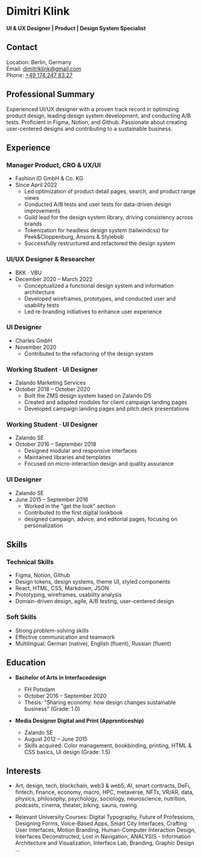 # Dimitri Klink
**UI & UX Designer | Product | Design System Specialist**

## Contact
Location: Berlin, Germany  
Email: [dimitriklink@gmail.com](mailto:dimitriklink@gmail.com)  
Phone: [+49 174 247 83 27](tel:+491742478327)


## Professional Summary
Experienced UI/UX designer with a proven track record in optimizing product design, leading design system development, and conducting A/B tests. Proficient in Figma, Notion, and Github. Passionate about creating user-centered designs and contributing to a sustainable business.


## Experience
### Manager Product, CRO & UX/UI
- Fashion ID GmbH & Co. KG
- Since April 2022
  - Led optimization of product detail pages, search, and product range views
  - Conducted A/B tests and user tests for data-driven design improvements
  - Guild lead for the design system library, driving consistency across brands
  - Tokenization for headless design system (tailwindcss) for Peek&Cloppenburg, Ansons & Stylebob
  - Successfully restructured and refactored the design system

### UI/UX Designer & Researcher
- BKK · VBU
- December 2020 – March 2022
  - Conceptualized a functional design system and information architecture
  - Developed wireframes, prototypes, and conducted user and usability tests
  - Led re-branding initiatives to enhance user experience

### UI Designer
- Charles GmbH
- November 2020
  - Contributed to the refactoring of the design system

### Working Student · UI Designer
- Zalando Marketing Services
- October 2018 – October 2020
  - Built the ZMS design system based on Zalando DS
  - Created and adapted modules for client campaign landing pages
  - Developed campaign landing pages and pitch deck presentations

### Working Student · UI Designer
- Zalando SE
- October 2016 – September 2018
  - Designed modular and responsive interfaces
  - Maintained libraries and templates
  - Focused on micro-interaction design and quality assurance

### UI Designer
- Zalando SE
- June 2015 – September 2016
  - Worked in the "get the look" section
  - Contributed to the first digital lookbook
  - designed campaign, advice, and editorial pages, focusing on personalization


## Skills
### Technical Skills
- Figma, Notion, Github
- Design tokens, design systems, theme UI, styled components
- React, HTML, CSS, Markdown, JSON
- Prototyping, wireframes, usability analysis
- Domain-driven design, agile, A/B testing, user-centered design

### Soft Skills
- Strong problem-solving skills
- Effective communication and teamwork
- Multilingual: German (native), English (fluent), Russian (fluent)


## Education
- **Bachelor of Arts in Interfacedesign**
  - FH Potsdam
  - October 2016 – September 2020
  - Thesis: "Sharing economy: how design changes sustainable business" (Grade: 1.0)

- **Media Designer Digital and Print (Apprenticeship)**
  - Zalando SE
  - August 2012 – June 2015
  - Skills acquired: Color management, bookbinding, printing, HTML & CSS basics, UI design (Grade: 1.5)


## Interests
- Art, design, tech, blockchain, web3 & web5, AI, smart contracts, DeFi, fintech, finance, economy, macro, HPC, metaverse, NFTs, VR/AR, data, physics, philosophy, psychology, sociology, neuroscience, nutrition, podcasts, cinema, theater, biking, sauna, rowing

* Relevant University Courses: Digital Typography, Future of Professions, Designing Forms, Voice-Based Apps, Smart City Interfaces, Crafting User Interfaces, Motion Branding, Human-Computer Interaction Design, Interfaces Deconstructed, Lost in Navigation, ANALYSIS - Information Architecture and Visualization, Interface Lab, Branding, Graphic Design ...
